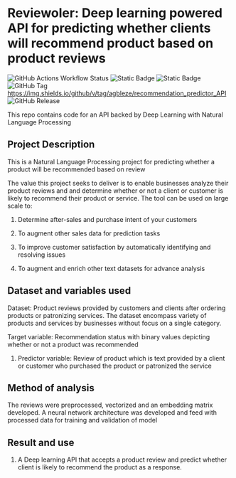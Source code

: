 # Reviewoler: Deep learning powered API for predicting whether clients will recommend product based on product reviews
![GitHub Actions Workflow Status](https://img.shields.io/github/actions/workflow/status/agbleze/recommendation_predictor_API/.github%2Fworkflows%2Fci.yml)
![Static Badge](https://img.shields.io/badge/reviewoler-product%20review%20analyzer-yellow)
![Static Badge](https://img.shields.io/badge/reviewoler-v0.2.3-red)
![GitHub Tag](https://img.shields.io/github/v/tag/agbleze/recommendation_predictor_API)
https://img.shields.io/github/v/tag/agbleze/recommendation_predictor_API
![GitHub Release](https://img.shields.io/github/v/release/agbleze/recommendation_predictor_API)




This repo contains code for an API backed by Deep Learning with Natural Language Processing 


## Project Description

This is a Natural Language Processing project for predicting whether 
a product will be recommended based on review

The value this project seeks to deliver is to enable businesses analyze their product reviews and 
and determine whether or not a client or customer is likely to recommend their 
product or service. The tool can be used on large scale to:

1. Determine after-sales and purchase intent of your customers

2. To augment other sales data for prediction tasks

3. To improve customer satisfaction by automatically identifying and resolving issues

4. To augment and enrich other text datasets for advance analysis


## Dataset and variables used

Dataset: Product reviews provided by customers and clients after ordering products or patronizing services.
The dataset encompass variety of products and services by businesses without focus on a single category.
                                     

Target variable: Recommendation status with binary values depicting whether or not a product was recommended

1. Predictor variable: Review of product which is text provided by a client or customer who purchased the 
product or patronized the service


## Method of analysis

The reviews were preprocessed, vectorized and an embedding matrix developed. 
A neural network architecture was developed and feed with processed data for training and validation of model
                                 

## Result and use

1. A Deep learning API that accepts a product review and predict whether client is likely to recommend the product as a response.
                                   
